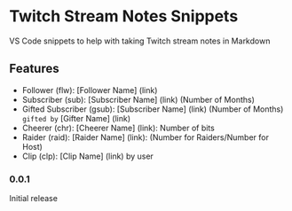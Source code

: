 # Twitch Stream Notes Snippets
VS Code snippets to help with taking Twitch stream notes in Markdown

## Features

- Follower (flw): [Follower Name] (link)
- Subscriber (sub): [Subscriber Name] (link) (Number of Months)
- Gifted Subscriber (gsub): [Subscriber Name] (link) (Number of Months) `gifted by` [Gifter Name] (link)
- Cheerer (chr): [Cheerer Name] (link): Number of bits
- Raider (raid): [Raider Name] (link): (Number for Raiders/Number for Host)
- Clip (clp): [Clip Name] (link) by user

### 0.0.1

Initial release
